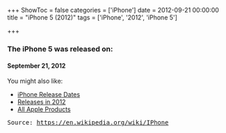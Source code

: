 +++
ShowToc = false
categories = ['iPhone']
date = 2012-09-21 00:00:00
title = "iPhone 5 (2012)"
tags = ['iPhone', '2012', 'iPhone 5']

+++

### The iPhone 5 was released on: 
#### September 21, 2012


<!--more-->


    
You might also like:

- [iPhone Release Dates](https://AppleReleaseDate.com/categories/iphone/)
- [Releases in 2012](https://AppleReleaseDate.com/tags/2012/)
- [All Apple Products](https://AppleReleaseDate.com/categories/)



<kbd> Source: https://en.wikipedia.org/wiki/IPhone</kbd>

